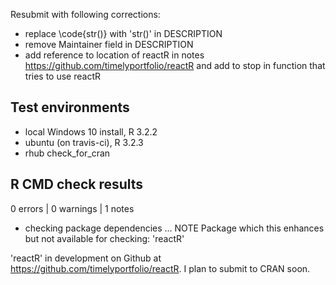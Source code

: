 Resubmit with following corrections:

* replace \code{str()} with  'str()'  in DESCRIPTION
* remove Maintainer field in DESCRIPTION
* add reference to location of reactR in notes https://github.com/timelyportfolio/reactR and add to stop
in function that tries to use reactR

## Test environments
* local Windows 10 install, R 3.2.2
* ubuntu (on travis-ci), R 3.2.3
* rhub check_for_cran

## R CMD check results

0 errors | 0 warnings | 1 notes

* checking package dependencies ... NOTE
Package which this enhances but not available for checking: 'reactR'

'reactR' in development on Github at https://github.com/timelyportfolio/reactR. I plan to submit to CRAN soon.

